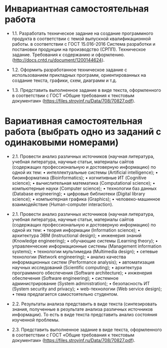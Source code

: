 # Инвариантная самостоятельная работа

- 1.1. Разработать техническое задание на создание программного продукта в соответствии с темой выпускной квалификационной работы. в соответствии с ГОСТ 15.016-2016 Система разработки и постановки продукции на производство (СРПП). Техническое задание. Требования к содержанию и оформлению. (http://docs.cntd.ru/document/1200144624).

- 1.2. Оформить разработанное техническое задание с использованием прикладных программ, ориентированных на создание текста, графики, схем, диаграмм и т.д.

- 1.3. Представить выполненное задание в виде текста, оформленного в соответствии с ГОСТ «Общие требования к текстовым документам» (https://files.stroyinf.ru/Data/708/70827.pdf).

# Вариативная самостоятельная работа (выбрать одно из заданий с одинаковыми номерами)

- 2.1. Провести анализ различных источников (научная литература, учебная литература, научные статьи, материалы сайтов (содержащих профессиональную и достоверную информацию) по одной их тем: • интеллектуальные системы (Artificial intelligence); • биоинформатика (Bioinformatics); • когнитивные ИТ (Cognitive science); • вычислительная математика (Computational science); • компьютерные науки (Computer science); • технологии баз данных (Database engineering); • цифровые библиотеки (Digital library science); • компьютерная графика (Graphics); • человеко-машинное взаимодействие (Human-computer interaction).

- 2.1. Провести анализ различных источников (научная литература, учебная литература, научные статьи, материалы сайтов (содержащих профессиональную и достоверную информацию) по одной их тем: • теория информации (Information science); • архитектура ЭВМ (Instructional design); • инженерия знаний (Knowledge engineering); • обучающие системы (Learning theory); • управленческие информационные системы (Management information systems); • технологии мультимедиа (Multimedia design); • сетевые технологии (Network engineering); • анализ качества информационных систем (Performance analysis); • автоматизация научных исследований (Scientific computing); • архитектура программного обеспечения (Software architecture); • инженерия обеспечения (Software engineering); • системное администрирование (System administration); • безопасность ИТ (System security and privacy); • web-технологии (Web service design); • тема предлагается самостоятельно студентом.

- 2.2. Результаты анализа представить в виде текста (синтезировать знания, полученные в результате анализа различных источников информации). То есть в виде текста представить анализ состояния изученной проблемы.

- 2.3. Представить выполненное задание в виде текста, оформленного в соответствии с ГОСТ «Общие требования к текстовым документам» (https://files.stroyinf.ru/Data/708/70827.pdf).

